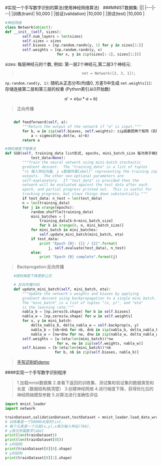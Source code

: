 #实现一个手写数字识别的算法(使用神经网络算法)
 
###MNIST数据集:
|||
|---|---|
|训练(train)| 50,000  |
|验证(validation)  |10,000   |
|测试(test)  |10,000   |


```python
#神经网络
class Network(object):
def __init__(self, sizes):
        self.num_layers = len(sizes)
        self.sizes = sizes
        self.biases = [np.random.randn(y, 1) for y in sizes[1:]]
        self.weights = [np.random.randn(y, x)
                        for x, y in zip(sizes[:-1], sizes[1:])]
```

sizes: 每层神经元的个数, 例如: 第一层2个神经元,第二层3个神经元:

>                                   net = Network([2, 3, 1]); 


`np.random.rand(y, 1)`: 随机从正态分布(均值0, 方差1)中生成
`net.weights[1]`: 存储连接第二层和第三层的权重 (Python索引从0开始数)

$${\alpha}'=\sigma(\omega *\alpha + b)$$

>正向传播
```python

    def feedforward(self, a):
        """Return the output of the network if "a" is input."""
        for b, w in zip(self.biases, self.weights): zip函数把两个矩阵（实际上是多个维度不同的向量组成）组合
            a = sigmoid(np.dot(w, a)+b)
        return a
```

```python
#随机梯度下降算法
def SGD(self, training_data list形式, epochs, mini_batch_size 每次用于梯度下降的实例的大小, eta 学习率,
            test_data=None):
        """Train the neural network using mini-batch stochastic
        gradient descent.  The "training_data" is a list of tuples
        "(x 输入特征向量, y x数据所属label)" representing the training inputs and the desired
        outputs.  The other non-optional parameters are
        self-explanatory.  If "test_data" is provided then the
        network will be evaluated against the test data after each
        epoch, and partial progress printed out.  This is useful for
        tracking progress, but slows things down substantially."""
        if test_data: n_test = len(test_data)
        n = len(training_data)
        for j in xrange(epochs):
            random.shuffle(training_data)
            mini_batches = [
                training_data[k:k+mini_batch_size]
                for k in xrange(0, n, mini_batch_size)]
            for mini_batch in mini_batches:
                self.update_mini_batch(mini_batch, eta)
            if test_data:
                print "Epoch {0}: {1} / {2}".format(
                    j, self.evaluate(test_data), n_test)
            else:
                print "Epoch {0} complete".format(j)
```
>Backprogation:反向传播

```python
	#随机梯度下降更新公式

	# 反向传播代码
	def update_mini_batch(self, mini_batch, eta):
        """Update the network's weights and biases by applying
        gradient descent using backpropagation to a single mini batch.
        The "mini_batch" is a list of tuples "(x, y)", and "eta"
        is the learning rate."""
        nabla_b = [np.zeros(b.shape) for b in self.biases]
        nabla_w = [np.zeros(w.shape) for w in self.weights]
        for x, y in mini_batch:
            delta_nabla_b, delta_nabla_w = self.backprop(x, y)
            nabla_b = [nb+dnb for nb, dnb in zip(nabla_b, delta_nabla_b)]
            nabla_w = [nw+dnw for nw, dnw in zip(nabla_w, delta_nabla_w)]
        self.weights = [w-(eta/len(mini_batch))*nw
                        for w, nw in zip(self.weights, nabla_w)]
        self.biases = [b-(eta/len(mini_batch))*nb
                       for b, nb in zip(self.biases, nabla_b)]
```
>   [手写识别的demo](https://github.com/mnielsen/neural-networks-and-deep-learning)

####实现一个手写数字识别程序

>1.加载mnist数据集
>2.查看下返回的训练集、测试集和验证集的数据类型和长度（数据结构搞清楚）
>3.创建神经网络
>4.进行梯度下降，获得优化后的神经网络模型参数
>5.对算法进行准确性评估

```python
import mnist_loader
import network

trainDataset,validationDataset,testDataset = mnist_loader.load_data_wrapper()
# 训练集是一个50000长度的list，
# 每个元素是一个元祖(x,y),x表示输入特征(768),
# y表示所属数字label
print(len(trainDataset))
print(len(trainDataset[0]))
# x的结构
print(trainDataset[0][0].shape)
# y的结构
print(trainDataset[0][1].shape)
```
